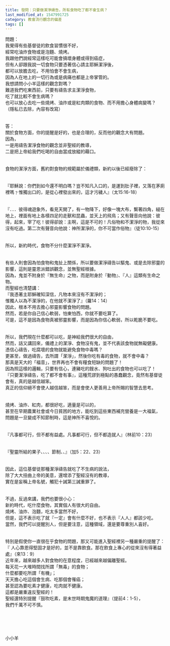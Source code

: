```yaml
---
title: 發問：只要做潔淨禱告，所有食物吃了都不會生病？
last_modified_at: 1547991725
category: 教會流行觀念的偏差
tags: []
---
```


問題： <br>我覺得有些基督徒的飲食習慣很不好，<br>經常吃油炸食物或是泡麵、燒烤。<br>我跟他們說經常這樣吃可能會搞壞身體或得到癌症，<br>但有人卻跟我說一切食物只要憑著信心請主耶穌潔淨後，<br>都可以放膽去吃，不用怕會不會生病，<br>因為人在地上的一切行為或是病痛也都是上帝掌管的。<br>我想請問小小羊這樣的觀念對嗎？<br>難道我們吃東西前，只要有禱告求主潔淨食物，<br>吃了就比較不會生病嗎？<br>也可以放心去吃一些燒烤、油炸或是紅肉類的食物、而不用擔心身體病變嗎？<br>（隱私已去除，內容有改寫）<br><!--more--><br><br>答：<br>關於食物方面，你的提醒是好的，也是合理的，反而他的觀念大有問題。<br>因為，<br>一是用禱告潔淨食物的觀念並非聖經的教導，<br>二是把上帝給我們吃喝的自由當成放縱的藉口。<br> <br><br>食物的潔淨方面，舊約對食物的規範屬於儀禮類，新約以後已經廢除了：<br> <br><br>『耶穌說：你們到如今還不明白嗎？豈不知凡入口的，是運到肚子裡，又落在茅廁裡嗎﹖惟獨出口的，是從心裡發出來的，這才污穢人』（太15:16-18）<br> <br><br>『．．．彼得魂遊象外，看見天開了，有一物降下，好像一塊大布，繫著四角，縋在地上，裡面有地上各樣四足的走獸和昆蟲，並天上的飛鳥；又有聲音向他說：彼得，起來，宰了吃！彼得卻說：主啊，這是不可的！凡俗物和不潔淨的物，我從來沒有吃過。第二次有聲音向他說：神所潔淨的，你不可當作俗物』（徒10:10-15）<br><br><br>所以，新約時代，食物不分什麼潔淨不潔淨。<br><br><br>有些人則會因為怕食物和鬼扯上關係，所以要做潔淨禱告以驅鬼、或是去除邪靈的影響，這則是靈恩派錯誤觀念，並無聖經根據。<br>因為，鬼並不附身於『無生命』之物，而是附身於『動物』、『人』這類有生命之物。<br>而聖經也清楚講：<br>『我憑著主耶穌確知深信，凡物本來沒有不潔淨的；<br>惟獨人以為不潔淨的，在他就不潔淨了』（羅14：14）<br>因此，根本不用去擔心邪靈影響食物的問題。<br>然而，若是你自己信心軟弱，怕東怕西，你就不要吃算了。<br>可是，這不是因為食物真被邪靈影響，而是因為你信心軟弱，所以乾脆不要吃。<br> <br><br>所以，我們現在什麼都可以吃，是神給我們很大的自由，<br>然而，話又講回來，儀禮上的潔淨、食物沒有鬼，並不代表該食物就無礙健康。<br>憑信心禱告，吃腐壞的食物就能避免食物中毒嗎？<br>更甚至，做過禱告，去所謂「潔淨」，然後你吃有毒的食物，就不會中毒？<br>那真是天大的「福音」，世界再也不會有糧食短缺的問題了！<br>因為照這樣的邏輯，只要有信心，連豬吃的餿水、狗吐出的食物也可以吃了！<br>『只要潔淨禱告，吃了都不會有事』，這種荒謬到極點的愚蠢觀念，竟然有基督徒會有，真的是越信越笨。<br>真正的信仰絕不會使人越信越笨，而是會使人更善用上帝所賜的智慧去思考。<br> <br><br>燒烤、油炸、紅肉，都很好吃，適量是可以的，<br>甚至在早期農業社會或今日貧困的地方，能吃到這些東西補充營養是一大福氣，<br>問題是一旦變成不知節制時，這是神所不喜悅的。<br> <br><br>『凡事都可行，但不都有益處。凡事都可行，但不都造就人』（林前10：23）<br><br><br>『聖靈所結的果子、、、、節制、、』（加5：22、23） <br><br><br>因此，這位基督徒那種潔淨禱告就吃了不生病的說法，<br>除了大大扭曲上帝的美意，還增添了聖經沒有的教導，<br>實在是妄稱上帝名號，觸犯十誡第三誡重罪了。<br> <br><br>不過，反過來講，我們也要很小心：<br>新約時代，吃什麼食物，其實個人有很大的自由。<br>燒烤、油炸、泡麵，吃太多當然不好，<br>但是，這不表示吃了就『一定』會有什麼不好，也不表示『人人』都該少吃。<br>當然，我們可以提醒別人，但是要注意，這種領域，還是要尊重別人喜好。<br><br><br>特別是假使你一直很在乎食物的問題，那又可能進入聖經裡另一種嚴重的提醒了：<br>『 人心靠恩得堅固才是好的，並不是靠飲食。那在飲食上專心的從來沒有得著益處』（來13：9）<br>近年來，越來越多人對食物的在意程度，已經越來越偏離聖經。<br>每天花一大堆時間找所謂「無毒」的食物；<br>什麼都要吃所謂「有機」；<br>天天擔心吃這個會生病、吃那個會罹癌；<br>甚至認為要吃素才健康，吃肉就不健康。<br>這都是嚴重違反聖經的！<br>聖經還特別提醒『鼓吹吃素，是末世時期鬼魔的道理』（提前4：1-5），<br>我們千萬不可不慎。<br><br> <br> <br><br><br>小小羊<br><br><br><br><br><br> <br><br>
